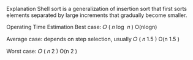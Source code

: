 Explanation
Shell sort is a generalization of insertion sort that first sorts elements separated by large increments that gradually become smaller.

Operating Time Estimation
Best case:
𝑂
(
𝑛
log
⁡
𝑛
)
O(nlogn)

Average case: depends on step selection, usually
𝑂
(
𝑛
1.5
)
O(n
1.5
 )

Worst case:
𝑂
(
𝑛
2
)
O(n
2
 )